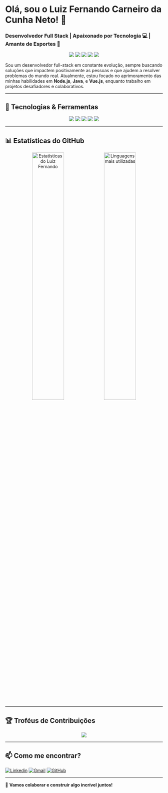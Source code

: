 <!--
**luizfcneto/luizfcneto** is a ✨ _special_ ✨ repository because its `README.md` (this file) appears on your GitHub profile.

Here are some ideas to get you started:

- 🔭 I’m currently working on ...
- 🌱 I’m currently learning ...
- 👯 I’m looking to collaborate on ...
- 🤔 I’m looking for help with ...
- 💬 Ask me about ...
- 📫 How to reach me: ...
- 😄 Pronouns: ...
- ⚡ Fun fact: ...
-->

# Olá, sou o Luiz Fernando Carneiro da Cunha Neto! 👋

### Desenvolvedor Full Stack | Apaixonado por Tecnologia 💻 | Amante de Esportes 🏅

<!-- Banner com imagens das tecnologias que você utiliza -->
<p align="center">
  <img src="https://img.shields.io/badge/Node.js-339933?style=for-the-badge&logo=nodedotjs&logoColor=white"/>
  <img src="https://img.shields.io/badge/Java-ED8B00?style=for-the-badge&logo=java&logoColor=white"/>
  <img src="https://img.shields.io/badge/JavaScript-F7DF1E?style=for-the-badge&logo=javascript&logoColor=black"/>
  <img src="https://img.shields.io/badge/Vue.js-4FC08D?style=for-the-badge&logo=vue-dot-js&logoColor=white"/>
  <img src="https://img.shields.io/badge/SQL-003B57?style=for-the-badge&logo=postgresql&logoColor=white"/>
</p>

Sou um desenvolvedor full-stack em constante evolução, sempre buscando soluções que impactem positivamente as pessoas e que ajudem a resolver problemas do mundo real. Atualmente, estou focado no aprimoramento das minhas habilidades em **Node.js**, **Java**, e **Vue.js**, enquanto trabalho em projetos desafiadores e colaborativos.

---

## 🚀 Tecnologias & Ferramentas

<p align="center">
  <img src="https://img.shields.io/badge/Java-ED8B00?style=for-the-badge&logo=java&logoColor=white"/>
  <img src="https://img.shields.io/badge/Node.js-339933?style=for-the-badge&logo=nodedotjs&logoColor=white"/>
  <img src="https://img.shields.io/badge/Spring%20Boot-6DB33F?style=for-the-badge&logo=spring-boot&logoColor=white"/>
  <img src="https://img.shields.io/badge/Vue.js-4FC08D?style=for-the-badge&logo=vue-dot-js&logoColor=white"/>
  <img src="https://img.shields.io/badge/PostgreSQL-336791?style=for-the-badge&logo=postgresql&logoColor=white"/>
</p>

---

## 📊 Estatísticas do GitHub

<!-- GitHub Stats -->
<p align="center">
  <img src="https://github-readme-stats.vercel.app/api?username=luizfcneto&show_icons=true&theme=radical" alt="Estatísticas do Luiz Fernando" width="45%"/>
  <img src="https://github-readme-stats.vercel.app/api/top-langs/?username=luizfcneto&langs_count=5&hide=html,css" alt="Linguagens mais utilizadas" width="45%"/>
</p>

---

## 🏆 Troféus de Contribuições

<p align="center">
  <img src="https://github-profile-trophy.vercel.app/?username=luizfcneto&theme=onedark"/>
</p>

---

## 📫 Como me encontrar?

[![Linkedin](https://img.shields.io/badge/LinkedIn-0077B5?style=for-the-badge&logo=linkedin&logoColor=white)](https://www.linkedin.com/in/luiz-fernando-neto-389ba311b/)
[![Gmail](https://img.shields.io/badge/Gmail-D14836?style=for-the-badge&logo=gmail&logoColor=white)](mailto:devluizfcneto@gmail.com)
[![GitHub](https://img.shields.io/badge/GitHub-100000?style=for-the-badge&logo=github&logoColor=white)](https://github.com/luizfcneto)

---

💬 **Vamos colaborar e construir algo incrível juntos!**
